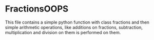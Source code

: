 # FractionsOOPS

This file contains a simple python function with class fractions and then simple arithmetic operations, 
like additions on fractions, subtraction, multiplication and division on them is performed on them.
